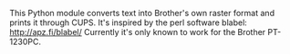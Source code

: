 This Python module converts text into Brother's own raster format and prints it through CUPS.
It's inspired by the perl software blabel: http://apz.fi/blabel/
Currently it's only known to work for the Brother PT-1230PC.